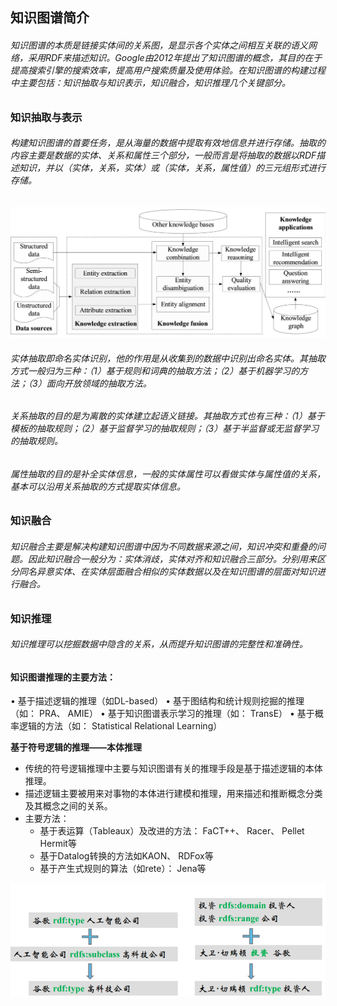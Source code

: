 ## 知识图谱简介

###### 	知识图谱的本质是链接实体间的关系图，是显示各个实体之间相互关联的语义网络，采用RDF来描述知识。Google由2012年提出了知识图谱的概念，其目的在于提高搜索引擎的搜索效率，提高用户搜索质量及使用体验。在知识图谱的构建过程中主要包括：知识抽取与知识表示，知识融合，知识推理几个关键部分。

### 知识抽取与表示

###### 构建知识图谱的首要任务，是从海量的数据中提取有效地信息并进行存储。抽取的内容主要是数据的实体、关系和属性三个部分，一般而言是将抽取的数据以RDF描述知识，并以（实体，关系，实体）或（实体，关系，属性值）的三元组形式进行存储。

![知识图谱技术架构](./BJKD20200916000_131.jpg)



###### 实体抽取即命名实体识别，他的作用是从收集到的数据中识别出命名实体。其抽取方式一般归为三种：（1）基于规则和词典的抽取方法；（2）基于机器学习的方法；（3）面向开放领域的抽取方法。

###### 关系抽取的目的是为离散的实体建立起语义链接。其抽取方式也有三种：（1）基于模板的抽取规则；（2）基于监督学习的抽取规则；（3）基于半监督或无监督学习的抽取规则。

###### 属性抽取的目的是补全实体信息，一般的实体属性可以看做实体与属性值的关系，基本可以沿用关系抽取的方式提取实体信息。

### 知识融合

###### 知识融合主要是解决构建知识图谱中因为不同数据来源之间，知识冲突和重叠的问题。因此知识融合一般分为：实体消歧，实体对齐和知识融合三部分。分别用来区分同名异意实体、在实体层面融合相似的实体数据以及在知识图谱的层面对知识进行融合。

### 知识推理

###### 知识推理可以挖掘数据中隐含的关系，从而提升知识图谱的完整性和准确性。
#### 知识图谱推理的主要方法：

• 基于描述逻辑的推理（如DL-based）
• 基于图结构和统计规则挖掘的推理（如： PRA、 AMIE）
• 基于知识图谱表⽰学习的推理（如： TransE）
• 基于概率逻辑的⽅法（如： Statistical Relational Learning）

**基于符号逻辑的推理——本体推理**

- 传统的符号逻辑推理中主要与知识图谱有关的推理手段是基于描述逻辑的本体推理。
- 描述逻辑主要被⽤来对事物的本体进⾏建模和推理，⽤来描述和推断概念分类及其概念之间的关系。
- 主要方法：
  - 基于表运算（Tableaux）及改进的⽅法： FaCT++、 Racer、 Pellet Hermit等
  - 基于Datalog转换的⽅法如KAON、 RDFox等
  - 基于产⽣式规则的算法（如rete）： Jena等

![image-20201016211951519](./image-20201016211951519.png)
